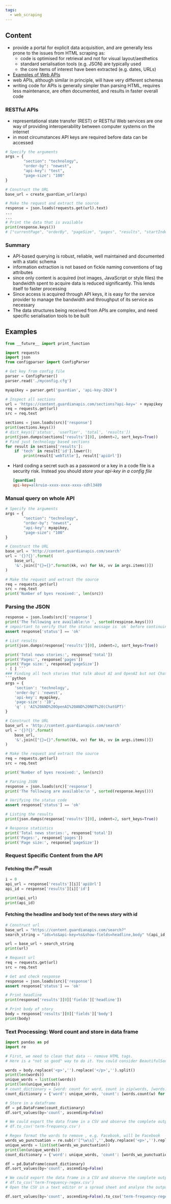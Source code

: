 ```yaml
---
tags:
  - web_scraping
---
```

## Content
- provide a portal for explicit data acquisition, and are generally less prone to the issues from HTML scraping as:
	- code is optimised for retrieval and not for visual layout/aesthetics
	- standard serialisation tools (e.g. JSON) are typically used
	- the core items of interest have been extracted (e.g. dates, URLs)
- [Examples of Web APIs](https://github.com/toddmotto/public-apis)
- web APIs, although similar in principle, will have very different schemas
- writing code for APIs is generally simpler than parsing HTML, requires less maintenance, are often documented, and results in faster overall code
### RESTful APIs
- representational state transfer (REST) or RESTful Web services are one way of providing interoperability between computer systems on the internet
- in most circumstances API keys are required before data can be accessed
```python
# Specify the arguments 
args = {
		"section": "technology",
		"order-by": "newest", 
		"api-key": "test",
		"page-size": "100"
}

# Construct the URL
base_url = create_guardian_url(args)

# Make the request and extract the source
response = json.loads(requests.get(url).text)
...
...
# Print the data that is available
print(response.keys())
# ["currentPage", "orderBy", "pageSize", "pages", "results", "startIndex", "status", "total", "userTier"]
```
### Summary
- API-based querying is robust, reliable, well maintained and documented with a static schema
- information extraction is not based on fickle naming conventions of tag attributes
- since only content is acquired (not images, JavaScript or style files) the bandwidth spent to acquire data is reduced significantly. This lends itself to faster processing
- Since access is acquired through API keys, it is easy for the service provider to manage the bandwidth and throughput of its service as necessary
- The data structures being received from APIs are complex, and need specific serialisation tools to be built
## Examples
```python
from __future__ import print_function

import requests
import json
from configparser import ConfigParser

# Get key from config file
parser = ConfigParser()
parser.read('./myconfig.cfg')

myapikey = parser.get('guardian', 'api-key-2024')

# Inspect all sections
url = 'https://content.guardianapis.com/sections?api-key=' + myapikey
req = requests.get(url)
src = req.text

sections = json.loads(src)['response']
print(sections.keys())
# dict_keys(['status', 'userTier', 'total', 'results'])
print(json.dumps(sections['results'][0], indent=2, sort_keys=True))
# Find just technology based sections
for result in sections['results']:
	if 'tech' in result['id'].lower():
		print(result['webTitle'], result['apiUrl'])
```
- Hard coding a secret such as a password or a key in a code file is a security risk. Instead you should *store your api-key in a config file*
	```cfg
	[guardian]
	api-key=alkruio-xxxx-xxxx-xxxx-sdhl3489
	```
### Manual query on whole API
```python
# Specify the arguments 
args = {
		"section": "technology",
		"order-by": "newest", 
		"api-key": myapikey,
		"page-size": "100"
}

# Construct the URL
base_url = 'http://content.guardianapis.com/search'
url = '{}?{}'.format(
	base_url,
	'&'.join(["{}={}".format(kk, vv) for kk, vv in args.items()])
)

# Make the request and extract the source
req = requests.get(url)
src = req.text
print('Number of byes received:', len(src))
```
### Parsing the JSON
```python
response = json.loads(src)['response']
print('The following are available:\n ', sorted(respinse.keys()))
# impoirtant to verify that the status message is `ok` before continuing, if it isn't no real data will have been received
assert response['status'] == 'ok'

# List results
print(json.dumps(response['results'][0], indent=2, sort_keys=True))

print('Total news stories:', response['total']) 
print('Pages:', response['pages'])
print('Page size:', response['pageSize'])
- [ ] ```
### Finding all tech stories that talk about AI and OpenAI but not ChatGPT
```python
args = {
    'section': 'technology', 
    'order-by': 'newest', 
    'api-key': myapikey, 
    'page-size': '10',
    'q' : 'AI%20AND%20OpenAI%20AND%20NOT%20(ChatGPT)'
}    

# Construct the URL
base_url = 'http://content.guardianapis.com/search'
url = '{}?{}'.format(
    base_url, 
    '&'.join(["{}={}".format(kk, vv) for kk, vv in args.items()])
)

# Make the request and extract the source
req = requests.get(url) 
src = req.text

print('Number of byes received:', len(src))

# Parsing JSON
response = json.loads(src)['response']
print('The following are available:\n ', sorted(response.keys()))

# Verifying the status code
assert response['status'] == 'ok'

# Listing the results
print(json.dumps(response['results'][0], indent=2, sort_keys=True))

# Response statistics
print('Total news stories:', response['total']) 
print('Pages:', response['pages'])
print('Page size:', response['pageSize'])
```
### Request Specific Content from the API
#### Fetching the $i^{th}$ result
```python
i = 0
api_url = response['results'][i]['apiUrl']
api_id = response['results'][i]['id']

print(api_url)
print(api_id)
```
#### Fetching the headline and body text of the news story with id
```python
# Construct url
base_url = "https://content.guardianapis.com/search?"
search_string = "ids=%s&api-key=%s&show-fields=headline,body" %(api_id, myapikey)

url = base_url + search_string
print(url)

# Request url
req = requests.get(url) 
src = req.text

# Get and check response
response = json.loads(src)['response']
assert response['status'] == 'ok'

# Print headline
print(response['results'][0]['fields']['headline'])

# Print body of story
body = response['results'][0]['fields']['body']
print(body)
```
### Text Processing: Word count and store in data frame
```python
import pandas as pd
import re

# First, we need to clean that data -- remove HTML tags. 
# Here is a "not so good" way to do it. You could consider BeautifulSoup here!

words = body.replace('<p>','').replace('</p>','').split()
print(len(words))
unique_words = list(set(words))
print(len(unique_words))
# count_dictionary = {word: count for word, count in zip(words, [words.count(w) for w in words])}
count_dictionary = {'word': unique_words, 'count': [words.count(w) for w in unique_words]}

# Store in a dataframe
df = pd.DataFrame(count_dictionary)
df.sort_values(by='count', ascending=False)

# We could export the data frame in a CSV and observe the complete output
# df.to_csv('term-frequency.csv')

# Regex format the words to remove , e.g. Facebook, will be Facebook
words_wo_punctuation = re.sub(r'[^\w\s]','',body.replace('<p>','').replace('</p>','')).split() 
unique_words = list(set(words_wo_punctuation))
print(len(unique_words))
count_dictionary = {'word': unique_words, 'count': [words_wo_punctuation.count(w) for w in unique_words]}

df = pd.DataFrame(count_dictionary)
df.sort_values(by='count', ascending=False)

# We could export the data frame in a CSV and observe the complete output
# df.to_csv('term-frequency-regex.csv')
# Open the CSV in a text editor or a spread sheet and analyse the output

df.sort_values(by='count', ascending=False).to_csv('term-frequency-regex.csv')
```